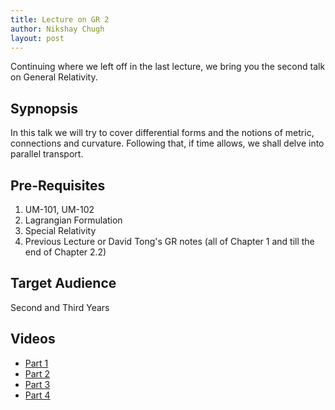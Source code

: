 ```yaml
---
title: Lecture on GR 2
author: Nikshay Chugh
layout: post
---
```


Continuing where we left off in the last lecture, we bring you the second talk on General Relativity.

<!--more-->

## Sypnopsis

In this talk we will try to cover differential forms and the notions of metric, connections and curvature. Following that, if time allows, we shall delve into parallel transport.

## Pre-Requisites

1. UM-101, UM-102
2. Lagrangian Formulation
3. Special Relativity
4. Previous Lecture or David Tong's GR notes (all of Chapter 1 and till the end of Chapter 2.2)

## Target Audience

Second and Third Years

## Videos

- [Part 1](https://indianinstituteofscience.sharepoint.com/:v:/s/ASCENDTalks/Ebd8XLFVLdlHnciYRTdCmnsB7FATqupT5kAxqU6VQWMjJA)
- [Part 2](https://indianinstituteofscience.sharepoint.com/:v:/s/ASCENDTalks/EXiwhf5cY1FGnLLh3ifdJacBRVSo7v2ENGo_kWza_DryGw)
- [Part 3](https://indianinstituteofscience.sharepoint.com/:v:/s/ASCENDTalks/EVHeYDvOrMZMtX9PwHInVooB34E0CX_KjSb1S4oWXn4qsg)
- [Part 4](https://indianinstituteofscience.sharepoint.com/:v:/s/ASCENDTalks/Ef7W1J5Xn11GnImg6-B680oBA4nLQFYJ6wkJz9552fWKgg)
